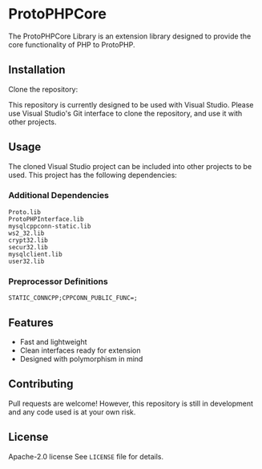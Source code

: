 # ProtoPHPCore

The ProtoPHPCore Library is an extension library designed to provide the core functionality of PHP to ProtoPHP.

## Installation

Clone the repository:

This repository is currently designed to be used with Visual Studio. Please use Visual Studio's Git interface to clone the repository, and use it with other projects.

## Usage

The cloned Visual Studio project can be included into other projects to be used. This project has the following dependencies:

### Additional Dependencies
```
Proto.lib
ProtoPHPInterface.lib
mysqlcppconn-static.lib
ws2_32.lib
crypt32.lib
secur32.lib
mysqlclient.lib
user32.lib
```

### Preprocessor Definitions
```
STATIC_CONNCPP;CPPCONN_PUBLIC_FUNC=;
```

## Features

- Fast and lightweight
- Clean interfaces ready for extension
- Designed with polymorphism in mind

## Contributing

Pull requests are welcome! However, this repository is still in development and any code used is at your own risk.

## License

Apache-2.0 license
See `LICENSE` file for details.
